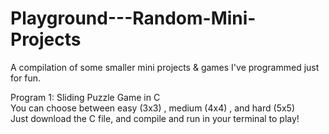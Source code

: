 # Playground---Random-Mini-Projects

A compilation of some smaller mini projects & games I've programmed just for fun.

Program 1: 
Sliding Puzzle Game in C  
You can choose between easy (3x3) , medium (4x4) , and hard (5x5)  
Just download the C file, and compile and run in your terminal to play!  
